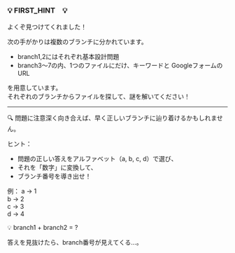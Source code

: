 ### 💡 FIRST_HINT　💡

よくぞ見つけてくれました！

次の手がかりは複数のブランチに分かれています。  

- branch1,2にはそれぞれ基本設計問題
- branch3～7の内、1つのファイルにだけ、キーワードと GoogleフォームのURL  

を用意しています。  
それぞれのブランチからファイルを探して、謎を解いてください！


------------

🔍 問題に注意深く向き合えば、早く正しいブランチに辿り着けるかもしれません。

ヒント：
- 問題の正しい答えをアルファベット（a, b, c, d）で選び、
- それを「数字」に変換して、
- ブランチ番号を導き出せ！

例：
a → 1  
b → 2  
c → 3  
d → 4

💡
branch1 + branch2 = ?

答えを見抜けたら、branch番号が見えてくる…。